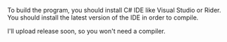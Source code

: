 To build the program, you should install C# IDE like Visual Studio or Rider.
You should install the latest version of the IDE in order to compile.

I'll upload release soon, so you won't need a compiler.
